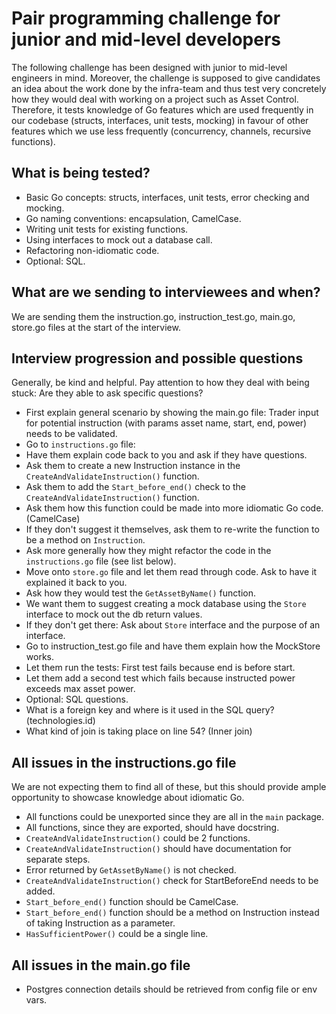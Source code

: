 # Pair programming challenge for junior and mid-level developers
The following challenge has been designed with junior to mid-level engineers in mind. Moreover, the challenge is supposed to give candidates an idea about the work done by the infra-team and thus test very concretely how they would deal with working on a project such as Asset Control. Therefore, it tests knowledge of Go features which are used frequently in our codebase (structs, interfaces, unit tests, mocking) in favour of other features which we use less frequently (concurrency, channels, recursive functions).

## What is being tested?
- Basic Go concepts: structs, interfaces, unit tests, error checking and mocking.
- Go naming conventions: encapsulation, CamelCase.
- Writing unit tests for existing functions.
- Using interfaces to mock out a database call.
- Refactoring non-idiomatic code.
- Optional: SQL.

## What are we sending to interviewees and when?
We are sending them the instruction.go, instruction_test.go, main.go, store.go files at the start of the interview.

## Interview progression and possible questions
Generally, be kind and helpful. Pay attention to how they deal with being stuck: Are they able to ask specific questions?
- First explain general scenario by showing the main.go file: Trader input for potential instruction (with params asset name, start, end, power) needs to be validated.
- Go to `instructions.go` file:
- Have them explain code back to you and ask if they have questions.
- Ask them to create a new Instruction instance in the `CreateAndValidateInstruction()` function.
- Ask them to add the `Start_before_end()` check to the `CreateAndValidateInstruction()` function.
- Ask them how this function could be made into more idiomatic Go code. (CamelCase)
- If they don't suggest it themselves, ask them to re-write the function to be a method on `Instruction`.
- Ask more generally how they might refactor the code in the `instructions.go` file (see list below).
- Move onto `store.go` file and let them read through code. Ask to have it explained it back to you.
- Ask how they would test the `GetAssetByName()` function.
- We want them to suggest creating a mock database using the `Store` interface to mock out the db return values.
- If they don't get there: Ask about `Store` interface and the purpose of an interface.
- Go to instruction_test.go file and have them explain how the MockStore works.
- Let them run the tests: First test fails because end is before start.
- Let them add a second test which fails because instructed power exceeds max asset power.
- Optional: SQL questions.
- What is a foreign key and where is it used in the SQL query? (technologies.id)
- What kind of join is taking place on line 54? (Inner join)

## All issues in the instructions.go file
We are not expecting them to find all of these, but this should provide ample opportunity to showcase knowledge about idiomatic Go.
- All functions could be unexported since they are all in the `main` package.
- All functions, since they are exported, should have docstring.
- `CreateAndValidateInstruction()` could be 2 functions.
- `CreateAndValidateInstruction()` should have documentation for separate steps.
- Error returned by `GetAssetByName()` is not checked.
- `CreateAndValidateInstruction()` check for StartBeforeEnd needs to be added.
- `Start_before_end()` function should be CamelCase.
- `Start_before_end()` function should be a method on Instruction instead of taking Instruction as a parameter.
- `HasSufficientPower()` could be a single line.

## All issues in the main.go file
- Postgres connection details should be retrieved from config file or env vars.
